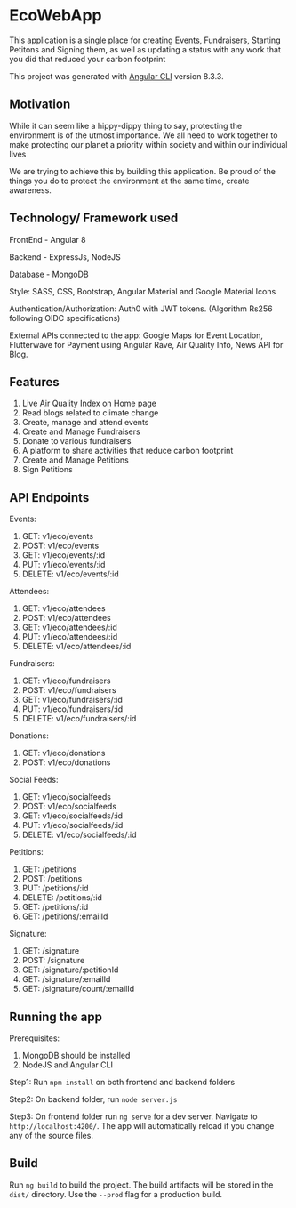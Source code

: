 
# EcoWebApp 

This application is a single place for creating Events, Fundraisers, Starting Petitons and Signing them, as well as updating a status with any work that you did that reduced your carbon footprint

This project was generated with [Angular CLI](https://github.com/angular/angular-cli) version 8.3.3.

## Motivation

While it can seem like a hippy-dippy thing to say, protecting the environment is of the utmost importance. We all need to work together to make protecting our planet a priority within society and within our individual lives

We are trying to achieve this by building this application. Be proud of the things you do to protect the environment at the same time, create awareness.


## Technology/ Framework used
FrontEnd - Angular 8

Backend - ExpressJs, NodeJS

Database - MongoDB

Style: SASS, CSS, Bootstrap, Angular Material and Google Material Icons

Authentication/Authorization: Auth0 with JWT tokens. (Algorithm Rs256 following OIDC specifications)


External APIs connected to the app: Google Maps for Event Location, Flutterwave for Payment using Angular Rave, Air Quality Info, News API for Blog.


## Features
1. Live Air Quality Index on Home page
3. Read blogs related to climate change
2. Create, manage and attend events
3. Create and Manage Fundraisers
4. Donate to various fundraisers
5. A platform to share activities that reduce carbon footprint
6. Create and Manage Petitions
7. Sign Petitions

## API Endpoints
Events:
1. GET: v1/eco/events
2. POST: v1/eco/events
3. GET: v1/eco/events/:id
4. PUT: v1/eco/events/:id
5. DELETE: v1/eco/events/:id

Attendees:
1. GET: v1/eco/attendees
2. POST: v1/eco/attendees
3. GET: v1/eco/attendees/:id
4. PUT: v1/eco/attendees/:id
5. DELETE: v1/eco/attendees/:id

Fundraisers:
1. GET: v1/eco/fundraisers
2. POST: v1/eco/fundraisers
3. GET: v1/eco/fundraisers/:id
4. PUT: v1/eco/fundraisers/:id
5. DELETE: v1/eco/fundraisers/:id

Donations:
1. GET: v1/eco/donations
2. POST: v1/eco/donations

Social Feeds:
1. GET: v1/eco/socialfeeds
2. POST: v1/eco/socialfeeds
3. GET: v1/eco/socialfeeds/:id
4. PUT: v1/eco/socialfeeds/:id
5. DELETE: v1/eco/socialfeeds/:id

Petitions:
1. GET: /petitions
2. POST: /petitions
3. PUT: /petitions/:id
4. DELETE: /petitions/:id
5. GET: /petitions/:id
6. GET: /petitions/:emailId

Signature:
1. GET: /signature
2. POST: /signature
3. GET: /signature/:petitionId
4. GET: /signature/:emailId
5. GET: /signature/count/:emailId

## Running the app
Prerequisites:
1. MongoDB should be installed
2. NodeJS and Angular CLI

Step1: Run `npm install` on both frontend and backend folders

Step2: On backend folder, run `node server.js`

Step3: On frontend folder run `ng serve` for a dev server. Navigate to `http://localhost:4200/`. The app will automatically reload if you change any of the source files. 

## Build

Run `ng build` to build the project. The build artifacts will be stored in the `dist/` directory. Use the `--prod` flag for a production build.

